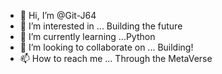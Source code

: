 - 👋 Hi, I’m @Git-J64
- 👀 I’m interested in ... Building the future
- 🌱 I’m currently learning ...Python
- 💞️ I’m looking to collaborate on ... Building!
- 📫 How to reach me ... Through the MetaVerse

<!---
Git-J64/Git-J64 is a ✨ special ✨ repository because its `README.md` (this file) appears on your GitHub profile.
You can click the Preview link to take a look at your changes.
--->
